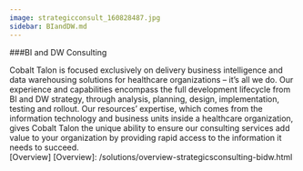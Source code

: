 ```yaml
---
image: strategicconsult_160828487.jpg
sidebar: BIandDW.md
---
```


###BI and DW Consulting

Cobalt Talon is focused exclusively on delivery business intelligence and data warehousing solutions for healthcare organizations – it’s all we do.   Our experience and capabilities encompass the full development lifecycle  from BI and DW strategy, through analysis, planning, design, implementation, testing and rollout.  Our resources’ expertise, which comes from the information technology and business units inside a healthcare organization, gives Cobalt Talon the unique ability to ensure our consulting services add value to your organization by providing rapid access to the information it needs to succeed.  
[Overview]
[Overview]: /solutions/overview-strategicsconsulting-bidw.html